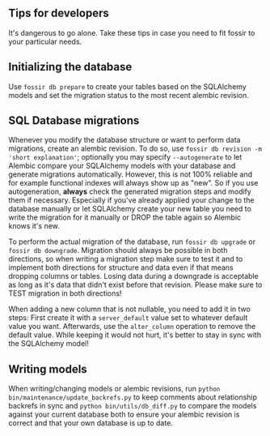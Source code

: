 Tips for developers
-------------------
It's dangerous to go alone. Take these tips in case you need to fit fossir to your particular needs.

## Initializing the database
Use `fossir db prepare` to create your tables based on the SQLAlchemy models and set the migration status to the most
recent alembic revision.


## SQL Database migrations
Whenever you modify the database structure or want to perform data migrations, create an alembic revision.
To do so, use `fossir db revision -m 'short explanation'`; optionally you may specify `--autogenerate` to let Alembic
compare your SQLAlchemy models with your database and generate migrations automatically. However, this is not 100%
reliable and for example functional indexes will always show up as "new". So if you use autogeneration, **always**
check the generated migration steps and modify them if necessary. Especially if you've already applied your change to the
database manually or let SQLAlchemy create your new table you need to write the migration for it manually or DROP the
table again so Alembic knows it's new.

To perform the actual migration of the database, run `fossir db upgrade` or `fossir db downgrade`. Migration should
always be possible in both directions, so when writing a migration step make sure to test it and to implement both
directions for structure and data even if that means dropping columns or tables. Losing data during a downgrade is
acceptable as long as it's data that didn't exist before that revision. Please make sure to TEST migration in both
directions!

When adding a new column that is not nullable, you need to add it in two steps: First create it with a `server_default`
value set to whatever default value you want. Afterwards, use the `alter_column` operation to remove the default value.
While keeping it would not hurt, it's better to stay in sync with the SQLAlchemy model!


## Writing models
When writing/changing models or alembic revisions, run `python bin/maintenance/update_backrefs.py` to keep comments
about relationship backrefs in sync and `python bin/utils/db_diff.py` to compare the models against your current
database both to ensure your alembic revision is correct and that your own database is up to date.
